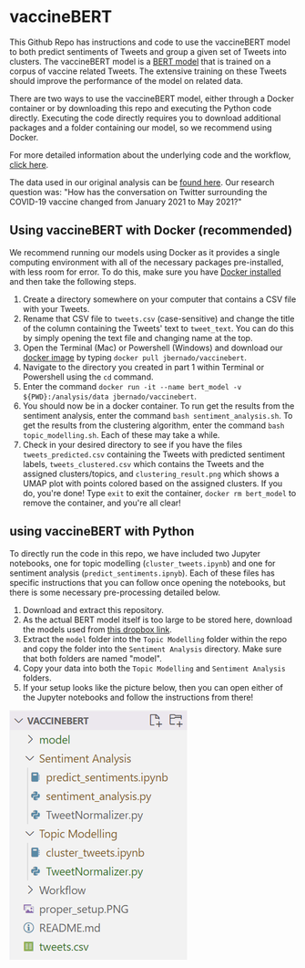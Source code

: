 # vaccineBERT

This Github Repo has instructions and code to use the vaccineBERT model to both predict sentiments of Tweets and group a given set of Tweets into clusters. The vaccineBERT model is a [BERT model](https://towardsdatascience.com/bert-explained-state-of-the-art-language-model-for-nlp-f8b21a9b6270) that is trained on a corpus of vaccine related Tweets. The extensive training on these Tweets should improve the performance of the model on related data.  

There are two ways to use the vaccineBERT model, either through a Docker container or by downloading this repo and executing the Python code directly. Executing the code directly requires you to download additional packages and a folder containing our model, so we recommend using Docker.

For more detailed information about the underlying code and the workflow, [click here](https://github.com/julianbernado/vaccineBERT/tree/main/workflow).

The data used in our original analysis can be [found here](https://www.dropbox.com/s/ozycuaa3p8ycgrw/all_tweets.csv?dl=0). Our research question was: "How has the conversation on Twitter surrounding the COVID-19 vaccine changed from January 2021 to May 2021?"

## Using vaccineBERT with Docker (recommended)

We recommend running our models using Docker as it provides a single computing environment with all of the necessary packages pre-installed, with less room for error. To do this, make sure you have [Docker installed](https://www.docker.com/get-started) and then take the following steps.

1. Create a directory somewhere on your computer that contains a CSV file with your Tweets.
2. Rename that CSV file to `tweets.csv` (case-sensitive) and change the title of the column containing the Tweets' text to `tweet_text`. You can do this by simply opening the text file and changing name at the top.
3. Open the Terminal (Mac) or Powershell (Windows) and download our [docker image](https://hub.docker.com/r/jbernado/vaccinebert) by typing `docker pull jbernado/vaccinebert`.
4. Navigate to the directory you created in part 1 within Terminal or Powershell using the `cd` command.
5. Enter the command `docker run -it --name bert_model -v ${PWD}:/analysis/data jbernado/vaccinebert`.
6. You should now be in a docker container. To run get the results from the sentiment analysis, enter the command `bash sentiment_analysis.sh`. To get the results from the clustering algorithm, enter the command `bash topic_modelling.sh`. Each of these may take a while.
7. Check in your desired directory to see if you have the files `tweets_predicted.csv` containing the Tweets with predicted sentiment labels, `tweets_clustered.csv` which contains the Tweets and the assigned clusters/topics, and `clustering_result.png` which shows a UMAP plot with points colored based on the assigned clusters. If you do, you're done! Type `exit` to exit the container, `docker rm bert_model` to remove the container, and you're all clear!

## using vaccineBERT with Python

To directly run the code in this repo, we have included two Jupyter notebooks, one for topic modelling (`cluster_tweets.ipynb`) and one for sentiment analysis (`predict_sentiments.ipnyb`). Each of these files has specific instructions that you can follow once opening the notebooks, but there is some necessary pre-processing detailed below.

1. Download and extract this repository.
2. As the actual BERT model itself is too large to be stored here, download the models used from [this dropbox link](https://www.dropbox.com/s/1vcsqk393pp6596/model.zip?dl=0).
3. Extract the `model` folder into the `Topic Modelling` folder within the repo and copy the folder into the `Sentiment Analysis` directory. Make sure that both folders are named "model".
4. Copy your data into both the `Topic Modelling` and `Sentiment Analysis` folders.
5. If your setup looks like the picture below, then you can open either of the Jupyter notebooks and follow the instructions from there!

![](proper_setup.PNG)
